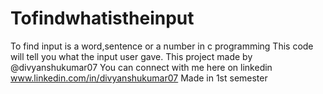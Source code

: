 # Tofindwhatistheinput
To find input is a word,sentence or a number in c programming 
This code will tell you what the input user gave.
This project made by @divyanshukumar07
You can connect with me here on linkedin www.linkedin.com/in/divyanshukumar07
Made in 1st semester
